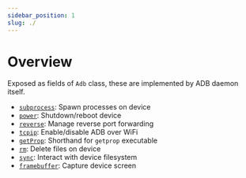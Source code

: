 ```yaml
---
sidebar_position: 1
slug: ./
---
```


# Overview

Exposed as fields of `Adb` class, these are implemented by ADB daemon itself.

* [`subprocess`](./subprocess.md): Spawn processes on device
* [`power`](./power.md): Shutdown/reboot device
* [`reverse`](./reverse.md): Manage reverse port forwarding
* [`tcpip`](./tcpip.md): Enable/disable ADB over WiFi
* [`getProp`](./get-prop.md): Shorthand for `getprop` executable
* [`rm`](./rm.md): Delete files on device
* [`sync`](./sync/index.md): Interact with device filesystem
* [`framebuffer`](./framebuffer.md): Capture device screen
